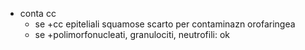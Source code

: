- conta cc
	- se +cc epiteliali squamose scarto per contaminazn orofaringea
	- se +polimorfonucleati, granulociti, neutrofili: ok